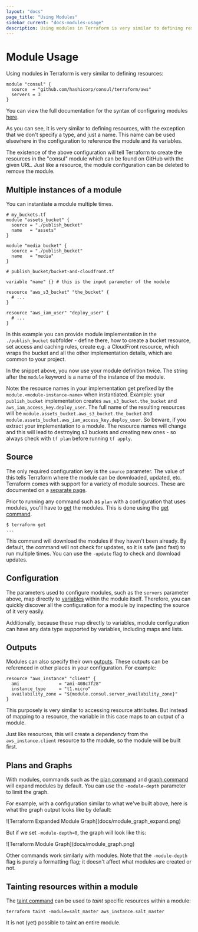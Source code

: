 ```yaml
---
layout: "docs"
page_title: "Using Modules"
sidebar_current: "docs-modules-usage"
description: Using modules in Terraform is very similar to defining resources.
---
```


# Module Usage

Using modules in Terraform is very similar to defining resources:

```
module "consul" {
  source  = "github.com/hashicorp/consul/terraform/aws"
  servers = 3
}
```

You can view the full documentation for the syntax of configuring
modules [here](/docs/configuration/modules.html).

As you can see, it is very similar to defining resources, with the exception
that we don't specify a type, and just a name. This name can be used elsewhere
in the configuration to reference the module and its variables.

The existence of the above configuration will tell Terraform to create
the resources in the "consul" module which can be found on GitHub with the
given URL. Just like a resource, the module configuration can be deleted
to remove the module.

## Multiple instances of a module

You can instantiate a module multiple times.

```
# my_buckets.tf
module "assets_bucket" {
  source = "./publish_bucket"
  name   = "assets"
}

module "media_bucket" {
  source = "./publish_bucket"
  name   = "media"
}
```
```
# publish_bucket/bucket-and-cloudfront.tf

variable "name" {} # this is the input parameter of the module

resource "aws_s3_bucket" "the_bucket" {
  # ...
}

resource "aws_iam_user" "deploy_user" {
  # ...
}
```

In this example you can provide module implementation in the `./publish_bucket`
subfolder - define there, how to create a bucket resource, set access and
caching rules, create e.g. a CloudFront resource, which wraps the bucket and
all the other implementation details, which are common to your project.

In the snippet above, you now use your module definition twice. The string
after the `module` keyword is a name of the instance of the module.

Note: the resource names in your implementation get prefixed by the
`module.<module-instance-name>` when instantiated. Example: your `publish_bucket`
implementation creates `aws_s3_bucket.the_bucket` and `aws_iam_access_key.deploy_user`.
The full name of the resulting resources will be `module.assets_bucket.aws_s3_bucket.the_bucket`
and `module.assets_bucket.aws_iam_access_key.deploy_user`. So beware, if you
extract your implementation to a module. The resource names will change and
this will lead to destroying s3 buckets and creating new ones - so always
check with `tf plan` before running `tf apply`.

## Source

The only required configuration key is the `source` parameter. The value of
this tells Terraform where the module can be downloaded, updated, etc.
Terraform comes with support for a variety of module sources. These
are documented on a [separate page](/docs/modules/sources.html).

Prior to running any command such as `plan` with a configuration that
uses modules, you'll have to [get](/docs/commands/get.html) the modules.
This is done using the [get command](/docs/commands/get.html).

```
$ terraform get
...
```

This command will download the modules if they haven't been already.
By default, the command will not check for updates, so it is safe (and fast)
to run multiple times. You can use the `-update` flag to check and download
updates.

## Configuration

The parameters used to configure modules, such as the `servers` parameter
above, map directly to [variables](/docs/configuration/variables.html) within
the module itself. Therefore, you can quickly discover all the configuration
for a module by inspecting the source of it very easily.

Additionally, because these map directly to variables, module configuration can
have any data type supported by variables, including maps and lists.

## Outputs

Modules can also specify their own [outputs](/docs/configuration/outputs.html).
These outputs can be referenced in other places in your configuration.
For example:

```
resource "aws_instance" "client" {
  ami               = "ami-408c7f28"
  instance_type     = "t1.micro"
  availability_zone = "${module.consul.server_availability_zone}"
}
```

This purposely is very similar to accessing resource attributes. But instead
of mapping to a resource, the variable in this case maps to an output of
a module.

Just like resources, this will create a dependency from the `aws_instance.client`
resource to the module, so the module will be built first.

## Plans and Graphs

With modules, commands such as the [plan command](/docs/commands/plan.html)
and
[graph command](/docs/commands/graph.html) will expand modules by default. You
can use the `-module-depth` parameter to limit the graph.

For example, with a configuration similar to what we've built above, here
is what the graph output looks like by default:

<div class="center">
![Terraform Expanded Module Graph](docs/module_graph_expand.png)
</div>

But if we set `-module-depth=0`, the graph will look like this:

<div class="center">
![Terraform Module Graph](docs/module_graph.png)
</div>

Other commands work similarly with modules. Note that the `-module-depth`
flag is purely a formatting flag; it doesn't affect what modules are created
or not.

## Tainting resources within a module

The [taint command](/docs/commands/taint.html) can be used to _taint_
specific resources within a module:

```
terraform taint -module=salt_master aws_instance.salt_master
```

It is not (yet) possible to taint an entire module.
